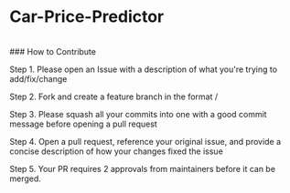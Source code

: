 ﻿# Car-Price-Predictor
<br>
### How to Contribute
<br>

Step 1. Please open an Issue with a description of what you're trying to add/fix/change


Step 2. Fork and create a feature branch in the format <some-description>/<your issue number>


Step 3. Please squash all your commits into one with a good commit message before opening a pull request


Step 4. Open a pull request, reference your original issue, and provide a concise description of how your changes fixed the issue


Step 5. Your PR requires 2 approvals from maintainers before it can be merged.

 
 
